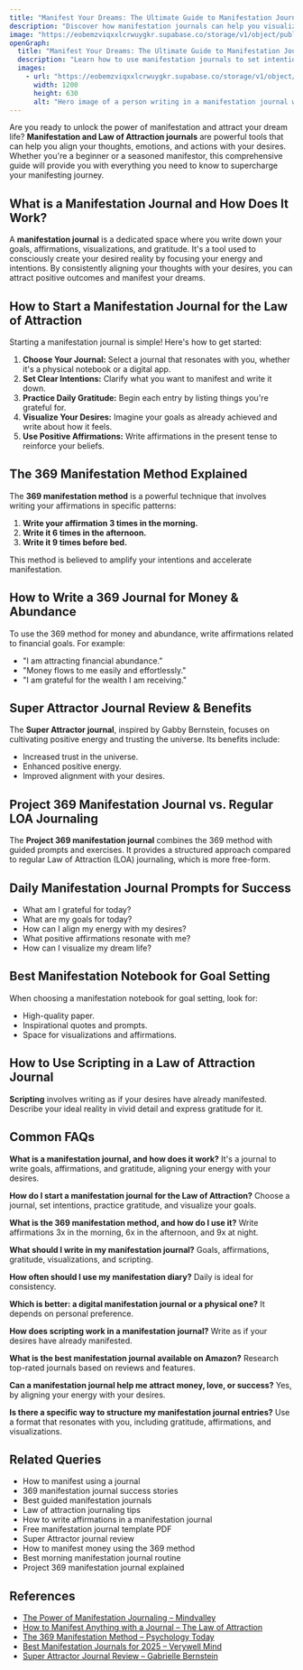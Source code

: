 ```yaml
---
title: "Manifest Your Dreams: The Ultimate Guide to Manifestation Journals"
description: "Discover how manifestation journals can help you visualize your goals, attract positivity, and turn dreams into reality."
image: "https://eobemzviqxxlcrwuygkr.supabase.co/storage/v1/object/public/sparklog//manifestation-journal.webp"
openGraph:
  title: "Manifest Your Dreams: The Ultimate Guide to Manifestation Journals"
  description: "Learn how to use manifestation journals to set intentions, practice gratitude, and create the life you desire."
  images:
    - url: "https://eobemzviqxxlcrwuygkr.supabase.co/storage/v1/object/public/sparklog//manifestation-journal.webp"
      width: 1200
      height: 630
      alt: "Hero image of a person writing in a manifestation journal with a serene background."
---
```


Are you ready to unlock the power of manifestation and attract your dream life? **Manifestation and Law of Attraction journals** are powerful tools that can help you align your thoughts, emotions, and actions with your desires. Whether you're a beginner or a seasoned manifestor, this comprehensive guide will provide you with everything you need to know to supercharge your manifesting journey.

## What is a Manifestation Journal and How Does It Work?

A **manifestation journal** is a dedicated space where you write down your goals, affirmations, visualizations, and gratitude. It's a tool used to consciously create your desired reality by focusing your energy and intentions. By consistently aligning your thoughts with your desires, you can attract positive outcomes and manifest your dreams.

## How to Start a Manifestation Journal for the Law of Attraction

Starting a manifestation journal is simple! Here's how to get started:

1.  **Choose Your Journal:** Select a journal that resonates with you, whether it's a physical notebook or a digital app.
2.  **Set Clear Intentions:** Clarify what you want to manifest and write it down.
3.  **Practice Daily Gratitude:** Begin each entry by listing things you're grateful for.
4.  **Visualize Your Desires:** Imagine your goals as already achieved and write about how it feels.
5.  **Use Positive Affirmations:** Write affirmations in the present tense to reinforce your beliefs.

## The 369 Manifestation Method Explained

The **369 manifestation method** is a powerful technique that involves writing your affirmations in specific patterns:

1.  **Write your affirmation 3 times in the morning.**
2.  **Write it 6 times in the afternoon.**
3.  **Write it 9 times before bed.**

This method is believed to amplify your intentions and accelerate manifestation.

## How to Write a 369 Journal for Money & Abundance

To use the 369 method for money and abundance, write affirmations related to financial goals. For example:

* "I am attracting financial abundance."
* "Money flows to me easily and effortlessly."
* "I am grateful for the wealth I am receiving."

## Super Attractor Journal Review & Benefits

The **Super Attractor journal**, inspired by Gabby Bernstein, focuses on cultivating positive energy and trusting the universe. Its benefits include:

* Increased trust in the universe.
* Enhanced positive energy.
* Improved alignment with your desires.

## Project 369 Manifestation Journal vs. Regular LOA Journaling

The **Project 369 manifestation journal** combines the 369 method with guided prompts and exercises. It provides a structured approach compared to regular Law of Attraction (LOA) journaling, which is more free-form.

## Daily Manifestation Journal Prompts for Success

* What am I grateful for today?
* What are my goals for today?
* How can I align my energy with my desires?
* What positive affirmations resonate with me?
* How can I visualize my dream life?

## Best Manifestation Notebook for Goal Setting

When choosing a manifestation notebook for goal setting, look for:

* High-quality paper.
* Inspirational quotes and prompts.
* Space for visualizations and affirmations.

## How to Use Scripting in a Law of Attraction Journal

**Scripting** involves writing as if your desires have already manifested. Describe your ideal reality in vivid detail and express gratitude for it.

## Common FAQs

**What is a manifestation journal, and how does it work?**
It's a journal to write goals, affirmations, and gratitude, aligning your energy with your desires.

**How do I start a manifestation journal for the Law of Attraction?**
Choose a journal, set intentions, practice gratitude, and visualize your goals.

**What is the 369 manifestation method, and how do I use it?**
Write affirmations 3x in the morning, 6x in the afternoon, and 9x at night.

**What should I write in my manifestation journal?**
Goals, affirmations, gratitude, visualizations, and scripting.

**How often should I use my manifestation diary?**
Daily is ideal for consistency.

**Which is better: a digital manifestation journal or a physical one?**
It depends on personal preference.

**How does scripting work in a manifestation journal?**
Write as if your desires have already manifested.

**What is the best manifestation journal available on Amazon?**
Research top-rated journals based on reviews and features.

**Can a manifestation journal help me attract money, love, or success?**
Yes, by aligning your energy with your desires.

**Is there a specific way to structure my manifestation journal entries?**
Use a format that resonates with you, including gratitude, affirmations, and visualizations.

## Related Queries

* How to manifest using a journal
* 369 manifestation journal success stories
* Best guided manifestation journals
* Law of attraction journaling tips
* How to write affirmations in a manifestation journal
* Free manifestation journal template PDF
* Super Attractor journal review
* How to manifest money using the 369 method
* Best morning manifestation journal routine
* Project 369 manifestation journal explained

## References

* [The Power of Manifestation Journaling – Mindvalley](https://www.mindvalley.com/blog/manifestation-journaling)
* [How to Manifest Anything with a Journal – The Law of Attraction](https://www.thelawofattraction.com/manifest-anything-journal/)
* [The 369 Manifestation Method – Psychology Today](https://www.psychologytoday.com/us/blog/prescriptions-life/202105/the-369-manifestation-method)
* [Best Manifestation Journals for 2025 – Verywell Mind](https://www.verywellmind.com/best-manifestation-journals-5190980)
* [Super Attractor Journal Review – Gabrielle Bernstein](https://gabbybernstein.com/super-attractor-journal/)